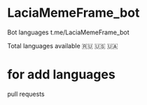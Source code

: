 # LaciaMemeFrame_bot
Bot languages t.me/LaciaMemeFrame_bot

Total languages available 🇷🇺  🇺🇸  🇺🇦

# for add languages 
pull requests 
